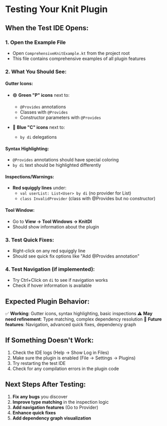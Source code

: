 # Testing Your Knit Plugin

## When the Test IDE Opens:

### 1. Open the Example File
- Open `ComprehensiveKnitExample.kt` from the project root
- This file contains comprehensive examples of all plugin features

### 2. What You Should See:

#### Gutter Icons:
- 🟢 **Green "P" icons** next to:
  - `@Provides` annotations
  - Classes with `@Provides`
  - Constructor parameters with `@Provides`

- 🔵 **Blue "C" icons** next to:
  - `by di` delegations

#### Syntax Highlighting:
- `@Provides` annotations should have special coloring
- `by di` text should be highlighted differently

#### Inspections/Warnings:
- **Red squiggly lines** under:
  - `val userList: List<User> by di` (no provider for List<User>)
  - `class InvalidProvider` (class with @Provides but no constructor)

#### Tool Window:
- Go to **View → Tool Windows → KnitDI**
- Should show information about the plugin

### 3. Test Quick Fixes:
- Right-click on any red squiggly line
- Should see quick fix options like "Add @Provides annotation"

### 4. Test Navigation (if implemented):
- Try Ctrl+Click on `di` to see if navigation works
- Check if hover information is available

## Expected Plugin Behavior:

✅ **Working**: Gutter icons, syntax highlighting, basic inspections
⚠️ **May need refinement**: Type matching, complex dependency resolution
🔄 **Future features**: Navigation, advanced quick fixes, dependency graph

## If Something Doesn't Work:

1. Check the IDE logs (Help → Show Log in Files)
2. Make sure the plugin is enabled (File → Settings → Plugins)
3. Try restarting the test IDE
4. Check for any compilation errors in the plugin code

## Next Steps After Testing:

1. **Fix any bugs** you discover
2. **Improve type matching** in the inspection logic
3. **Add navigation features** (Go to Provider)
4. **Enhance quick fixes**
5. **Add dependency graph visualization**
